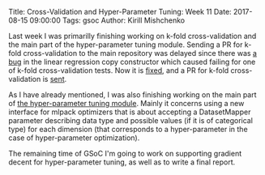 Title: Cross-Validation and Hyper-Parameter Tuning: Week 11
Date: 2017-08-15 09:00:00
Tags: gsoc
Author: Kirill Mishchenko

Last week I was primarilly finishing working on k-fold cross-validation and the
main part of the hyper-parameter tuning module. Sending a PR for k-fold
cross-validation to the main repository was delayed since there was [a
bug](https://github.com/mlpack/mlpack/issues/1086) in the linear regression copy
constructor which caused failing for one of k-fold cross-validation tests. Now
it is [fixed](https://github.com/mlpack/mlpack/pull/1089), and a PR for k-fold
cross-validation is [sent](https://github.com/mlpack/mlpack/pull/1095).

As I have already mentioned, I was also finishing working on the main part of
[the hyper-parameter tuning module](https://github.com/micyril/mlpack/pull/2).
Mainly it concerns using a new interface for mlpack optimizers that is about
accepting a DatasetMapper parameter describing data type and possible values (if
it is of categorical type) for each dimension (that corresponds to a
hyper-parameter in the case of hyper-parameter optimization).

The remaining time of GSoC I'm going to work on supporting gradient decent for
hyper-parameter tuning, as well as to write a final report.

